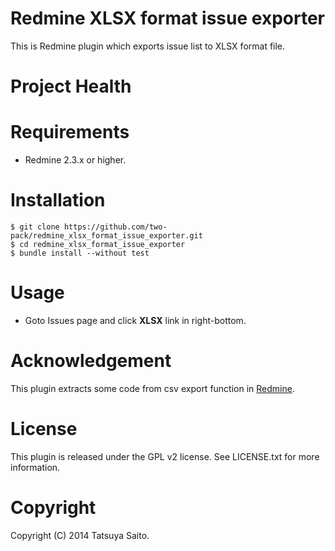 Redmine XLSX format issue exporter
==================================

This is Redmine plugin which exports issue list to XLSX format file.


Project Health
==============

Requirements
============

* Redmine 2.3.x or higher.

Installation
============

```
$ git clone https://github.com/two-pack/redmine_xlsx_format_issue_exporter.git
$ cd redmine_xlsx_format_issue_exporter
$ bundle install --without test
```

Usage
=====
* Goto Issues page and click **XLSX** link in right-bottom.

Acknowledgement
===============

This plugin extracts some code from csv export function in [Redmine](http://www.redmine.org/).

License
=========

This plugin is released under the GPL v2 license. See LICENSE.txt for more information.

Copyright
=========

Copyright (C) 2014 Tatsuya Saito.
